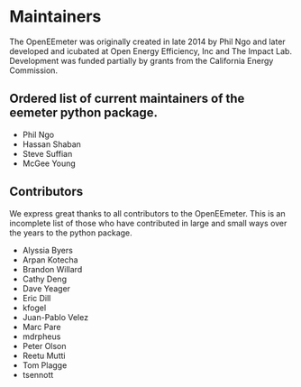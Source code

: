# Maintainers

The OpenEEmeter was originally created in late 2014 by Phil Ngo and later
developed and icubated at Open Energy Efficiency, Inc and The Impact Lab.
Development was funded partially by grants from the California Energy
Commission.

## Ordered list of current maintainers of the eemeter python package.

- Phil Ngo
- Hassan Shaban
- Steve Suffian
- McGee Young

## Contributors

We express great thanks to all contributors to the OpenEEmeter.  This is an
incomplete list of those who have contributed in large and small ways over the
years to the python package.

- Alyssia Byers
- Arpan Kotecha
- Brandon Willard
- Cathy Deng
- Dave Yeager
- Eric Dill
- kfogel
- Juan-Pablo Velez
- Marc Pare
- mdrpheus
- Peter Olson
- Reetu Mutti
- Tom Plagge
- tsennott
